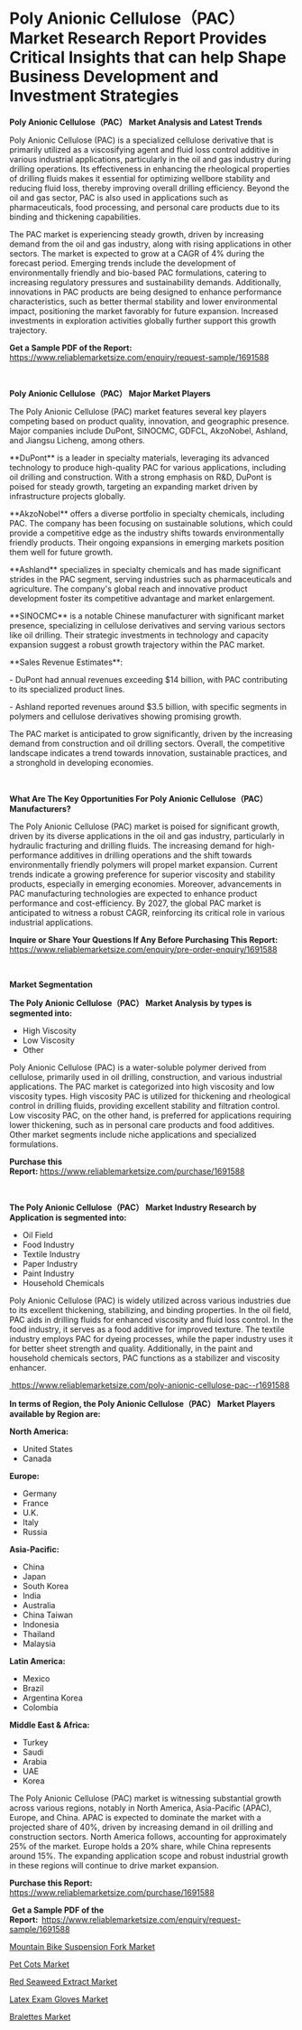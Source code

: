 <p><h1>Poly Anionic Cellulose（PAC） Market Research Report Provides Critical Insights that can help Shape Business Development and Investment Strategies</h1></p><p><strong>Poly Anionic Cellulose（PAC） Market Analysis and Latest Trends</strong></p>
<p><p>Poly Anionic Cellulose (PAC) is a specialized cellulose derivative that is primarily utilized as a viscosifying agent and fluid loss control additive in various industrial applications, particularly in the oil and gas industry during drilling operations. Its effectiveness in enhancing the rheological properties of drilling fluids makes it essential for optimizing wellbore stability and reducing fluid loss, thereby improving overall drilling efficiency. Beyond the oil and gas sector, PAC is also used in applications such as pharmaceuticals, food processing, and personal care products due to its binding and thickening capabilities.</p><p>The PAC market is experiencing steady growth, driven by increasing demand from the oil and gas industry, along with rising applications in other sectors. The market is expected to grow at a CAGR of 4% during the forecast period. Emerging trends include the development of environmentally friendly and bio-based PAC formulations, catering to increasing regulatory pressures and sustainability demands. Additionally, innovations in PAC products are being designed to enhance performance characteristics, such as better thermal stability and lower environmental impact, positioning the market favorably for future expansion. Increased investments in exploration activities globally further support this growth trajectory.</p></p>
<p><strong>Get a Sample PDF of the Report:&nbsp;</strong> <a href="https://www.reliablemarketsize.com/enquiry/request-sample/1691588?utm_campaign=1568&utm_medium=2&utm_source=Github&utm_content=ia&utm_term=18102024&utm_id=poly-anionic-cellulosepac">https://www.reliablemarketsize.com/enquiry/request-sample/1691588</a></p>
<p>&nbsp;</p>
<p><strong>Poly Anionic Cellulose（PAC） Major Market Players</strong></p>
<p><p>The Poly Anionic Cellulose (PAC) market features several key players competing based on product quality, innovation, and geographic presence. Major companies include DuPont, SINOCMC, GDFCL, AkzoNobel, Ashland, and Jiangsu Licheng, among others. </p><p>**DuPont** is a leader in specialty materials, leveraging its advanced technology to produce high-quality PAC for various applications, including oil drilling and construction. With a strong emphasis on R&D, DuPont is poised for steady growth, targeting an expanding market driven by infrastructure projects globally.</p><p>**AkzoNobel** offers a diverse portfolio in specialty chemicals, including PAC. The company has been focusing on sustainable solutions, which could provide a competitive edge as the industry shifts towards environmentally friendly products. Their ongoing expansions in emerging markets position them well for future growth.</p><p>**Ashland** specializes in specialty chemicals and has made significant strides in the PAC segment, serving industries such as pharmaceuticals and agriculture. The company's global reach and innovative product development foster its competitive advantage and market enlargement.</p><p>**SINOCMC** is a notable Chinese manufacturer with significant market presence, specializing in cellulose derivatives and serving various sectors like oil drilling. Their strategic investments in technology and capacity expansion suggest a robust growth trajectory within the PAC market.</p><p>**Sales Revenue Estimates**: </p><p>- DuPont had annual revenues exceeding $14 billion, with PAC contributing to its specialized product lines.</p><p>- Ashland reported revenues around $3.5 billion, with specific segments in polymers and cellulose derivatives showing promising growth.</p><p>The PAC market is anticipated to grow significantly, driven by the increasing demand from construction and oil drilling sectors. Overall, the competitive landscape indicates a trend towards innovation, sustainable practices, and a stronghold in developing economies.</p></p>
<p>&nbsp;</p>
<p><strong>What Are The Key Opportunities For Poly Anionic Cellulose（PAC） Manufacturers?</strong></p>
<p><p>The Poly Anionic Cellulose (PAC) market is poised for significant growth, driven by its diverse applications in the oil and gas industry, particularly in hydraulic fracturing and drilling fluids. The increasing demand for high-performance additives in drilling operations and the shift towards environmentally friendly polymers will propel market expansion. Current trends indicate a growing preference for superior viscosity and stability products, especially in emerging economies. Moreover, advancements in PAC manufacturing technologies are expected to enhance product performance and cost-efficiency. By 2027, the global PAC market is anticipated to witness a robust CAGR, reinforcing its critical role in various industrial applications.</p></p>
<p><strong>Inquire or Share Your Questions If Any Before Purchasing This Report:</strong> <a href="https://www.reliablemarketsize.com/enquiry/pre-order-enquiry/1691588?utm_campaign=1568&utm_medium=2&utm_source=Github&utm_content=ia&utm_term=18102024&utm_id=poly-anionic-cellulosepac">https://www.reliablemarketsize.com/enquiry/pre-order-enquiry/1691588</a></p>
<p>&nbsp;</p>
<p><strong>Market Segmentation</strong></p>
<p><strong>The Poly Anionic Cellulose（PAC） Market Analysis by types is segmented into:</strong></p>
<p><ul><li>High Viscosity</li><li>Low Viscosity</li><li>Other</li></ul></p>
<p><p>Poly Anionic Cellulose (PAC) is a water-soluble polymer derived from cellulose, primarily used in oil drilling, construction, and various industrial applications. The PAC market is categorized into high viscosity and low viscosity types. High viscosity PAC is utilized for thickening and rheological control in drilling fluids, providing excellent stability and filtration control. Low viscosity PAC, on the other hand, is preferred for applications requiring lower thickening, such as in personal care products and food additives. Other market segments include niche applications and specialized formulations.</p></p>
<p><strong>Purchase this Report:&nbsp;</strong><a href="https://www.reliablemarketsize.com/purchase/1691588?utm_campaign=1568&utm_medium=2&utm_source=Github&utm_content=ia&utm_term=18102024&utm_id=poly-anionic-cellulosepac">https://www.reliablemarketsize.com/purchase/1691588</a></p>
<p>&nbsp;</p>
<p><strong>The Poly Anionic Cellulose（PAC） Market Industry Research by Application is segmented into:</strong></p>
<p><ul><li>Oil Field</li><li>Food Industry</li><li>Textile Industry</li><li>Paper Industry</li><li>Paint Industry</li><li>Household Chemicals</li></ul></p>
<p><p>Poly Anionic Cellulose (PAC) is widely utilized across various industries due to its excellent thickening, stabilizing, and binding properties. In the oil field, PAC aids in drilling fluids for enhanced viscosity and fluid loss control. In the food industry, it serves as a food additive for improved texture. The textile industry employs PAC for dyeing processes, while the paper industry uses it for better sheet strength and quality. Additionally, in the paint and household chemicals sectors, PAC functions as a stabilizer and viscosity enhancer.</p></p>
<p><a href="https://www.reliablemarketsize.com/poly-anionic-cellulose-pac--r1691588?utm_campaign=1568&utm_medium=2&utm_source=Github&utm_content=ia&utm_term=18102024&utm_id=poly-anionic-cellulosepac">&nbsp;https://www.reliablemarketsize.com/poly-anionic-cellulose-pac--r1691588</a></p>
<p><strong>In terms of Region, the Poly Anionic Cellulose（PAC） Market Players available by Region are:</strong></p>
<p>
    <p> <strong> North America: </strong>
        <ul>
            <li>United States</li>
            <li>Canada</li>
        </ul>
        </p> 
    <p> <strong> Europe: </strong>
        <ul>
            <li>Germany</li>
            <li>France</li>
            <li>U.K.</li>
            <li>Italy</li>
            <li>Russia</li>
        </ul>
        </p> 
    <p> <strong> Asia-Pacific: </strong>
        <ul>
            <li>China</li>
            <li>Japan</li>
            <li>South Korea</li>
            <li>India</li>
            <li>Australia</li>
            <li>China Taiwan</li>
            <li>Indonesia</li>
            <li>Thailand</li>
            <li>Malaysia</li>
        </ul>
        </p> 
    <p> <strong> Latin America: </strong>
        <ul>
            <li>Mexico</li>
            <li>Brazil</li>
            <li>Argentina Korea</li>
            <li>Colombia</li>
        </ul>
        </p> 
    <p> <strong> Middle East & Africa: </strong>
        <ul>
            <li>Turkey</li>
            <li>Saudi</li>
            <li>Arabia</li>
            <li>UAE</li>
            <li>Korea</li>
        </ul>
    </p>
    </p>
<p><p>The Poly Anionic Cellulose (PAC) market is witnessing substantial growth across various regions, notably in North America, Asia-Pacific (APAC), Europe, and China. APAC is expected to dominate the market with a projected share of 40%, driven by increasing demand in oil drilling and construction sectors. North America follows, accounting for approximately 25% of the market. Europe holds a 20% share, while China represents around 15%. The expanding application scope and robust industrial growth in these regions will continue to drive market expansion.</p></p>
<p><strong>Purchase this Report: </strong><a href="https://www.reliablemarketsize.com/purchase/1691588?utm_campaign=1568&utm_medium=2&utm_source=Github&utm_content=ia&utm_term=18102024&utm_id=poly-anionic-cellulosepac">https://www.reliablemarketsize.com/purchase/1691588</a></p>
<p>&nbsp;<strong>Get a Sample PDF of the Report:&nbsp;&nbsp;</strong><a href="https://www.reliablemarketsize.com/enquiry/request-sample/1691588?utm_campaign=1568&utm_medium=2&utm_source=Github&utm_content=ia&utm_term=18102024&utm_id=poly-anionic-cellulosepac">https://www.reliablemarketsize.com/enquiry/request-sample/1691588</a></p>
<p><strong></strong></p>
<p><p><a href="https://www.linkedin.com/pulse/market-forecasting-change-global-mountain-bike-suspension-fork-qhprf?utm_campaign=1568&utm_medium=2&utm_source=Github&utm_content=ia&utm_term=18102024&utm_id=poly-anionic-cellulosepac">Mountain Bike Suspension Fork Market</a></p><p><a href="https://www.linkedin.com/pulse/global-pet-cots-market-size-trends-analysis-regional-outlook-t0ahf?utm_campaign=1568&utm_medium=2&utm_source=Github&utm_content=ia&utm_term=18102024&utm_id=poly-anionic-cellulosepac">Pet Cots Market</a></p><p><a href="https://github.com/AshrafKhan865/Market-Research-Report-List-1/blob/main/red-seaweed-extract-market.md?utm_campaign=1568&utm_medium=2&utm_source=Github&utm_content=ia&utm_term=18102024&utm_id=poly-anionic-cellulosepac">Red Seaweed Extract Market</a></p><p><a href="https://www.linkedin.com/pulse/evolution-latex-exam-gloves-market-key-shifts-from-2024-vh80e?utm_campaign=1568&utm_medium=2&utm_source=Github&utm_content=ia&utm_term=18102024&utm_id=poly-anionic-cellulosepac">Latex Exam Gloves Market</a></p><p><a href="https://www.linkedin.com/pulse/bralettes-market-evolution-global-trends-regional-dynamics-ke0of?utm_campaign=1568&utm_medium=2&utm_source=Github&utm_content=ia&utm_term=18102024&utm_id=poly-anionic-cellulosepac">Bralettes Market</a></p></p>